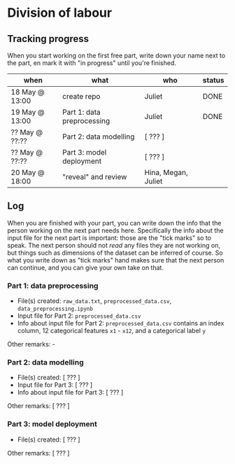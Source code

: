 # Division of labour

## Tracking progress

When you start working on the first free part, write down your name next to the part, en mark it with "in progress" until you're finished.

| when | what | who | status |
| - | - | - | - |
| 18 May @ 13:00 | create repo | Juliet | DONE |
| 19 May @ 13:00 | Part 1: data preprocessing | Juliet | DONE |
| ?? May @ ??:?? | Part 2: data modelling | [ ??? ]  | |
| ?? May @ ??:?? | Part 3: model deployment | [ ??? ] | |
| 20 May @ 18:00 | "reveal" and review | Hina, Megan, Juliet | |

## Log

When you are finished with your part, you can write down the info that the person working on the next part needs here. Specifically the info about the input file for the next part is important: those are the "tick marks" so to speak. The next person should not *read* any files they are not working on, but things such as dimensions of the dataset can be inferred of course. So what you write down as "tick marks" hand makes sure that the next person can continue, and you can give your own take on that.

### Part 1: data preprocessing

- File(s) created: `raw_data.txt`, `preprocessed_data.csv`, `data_preprocessing.ipynb`
- Input file for Part 2: `preprocessed_data.csv`
- Info about input file for Part 2: `preprocessed_data.csv` contains an index column, 12 categorical features `x1` - `x12`, and a categorical label `y`

Other remarks: -

### Part 2: data modelling

- File(s) created: [ ??? ]
- Input file for Part 3: [ ??? ]
- Info about input file for Part 3: [ ??? ]

Other remarks: [ ??? ]

### Part 3: model deployment

- File(s) created: [ ??? ]

Other remarks: [ ??? ]
